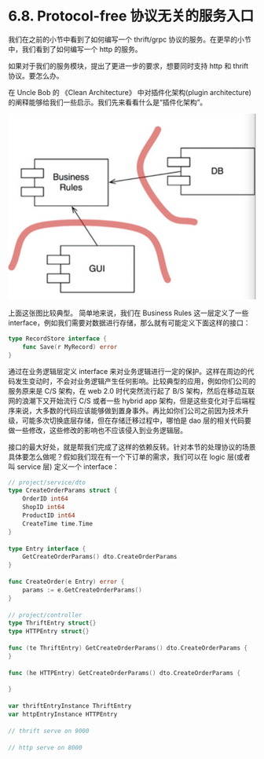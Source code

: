 # 6.8. Protocol-free 协议无关的服务入口

我们在之前的小节中看到了如何编写一个 thrift/grpc 协议的服务。在更早的小节中，我们看到了如何编写一个 http 的服务。

如果对于我们的服务模块，提出了更进一步的要求，想要同时支持 http 和 thrift 协议。要怎么办。

在 Uncle Bob 的 《Clean Architecture》 中对插件化架构(plugin architecture) 的阐释能够给我们一些启示。我们先来看看什么是“插件化架构”。

![插件化架构](../images/ch6-08-plugin-arch.jpg)

上面这张图比较典型。 简单地来说，我们在 Business Rules 这一层定义了一些 interface，例如我们需要对数据进行存储，那么就有可能定义下面这样的接口：

```go
type RecordStore interface {
    func Save(r MyRecord) error
}
```

通过在业务逻辑层定义 interface 来对业务逻辑进行一定的保护。这样在周边的代码发生变动时，不会对业务逻辑产生任何影响。比较典型的应用，例如你们公司的服务原来是 C/S 架构，在 web 2.0 时代突然流行起了 B/S 架构，然后在移动互联网的浪潮下又开始流行 C/S 或者一些 hybrid app 架构，但是这些变化对于后端程序来说，大多数的代码应该能够做到置身事外。再比如你们公司之前因为技术升级，可能多次切换底层存储，但在存储迁移过程中，哪怕是 dao 层的相关代码要做一些修改，这些修改的影响也不应该侵入到业务逻辑层。

接口的最大好处，就是帮我们完成了这样的依赖反转。针对本节的处理协议的场景具体要怎么做呢？假如我们现在有一个下订单的需求，我们可以在 logic 层(或者叫 service 层) 定义一个 interface：

```go
// project/service/dto
type CreateOrderParams struct {
    OrderID int64
    ShopID int64
    ProductID int64
    CreateTime time.Time
}

type Entry interface {
    GetCreateOrderParams() dto.CreateOrderParams
}

func CreateOrder(e Entry) error {
    params := e.GetCreateOrderParams()
}

// project/controller
type ThriftEntry struct{}
type HTTPEntry struct{}

func (te ThriftEntry) GetCreateOrderParams() dto.CreateOrderParams {
}

func (he HTTPEntry) GetCreateOrderParams() dto.CreateOrderParams {

}

var thriftEntryInstance ThriftEntry
var httpEntryInstance HTTPEntry

// thrift serve on 9000

// http serve on 8000

```

